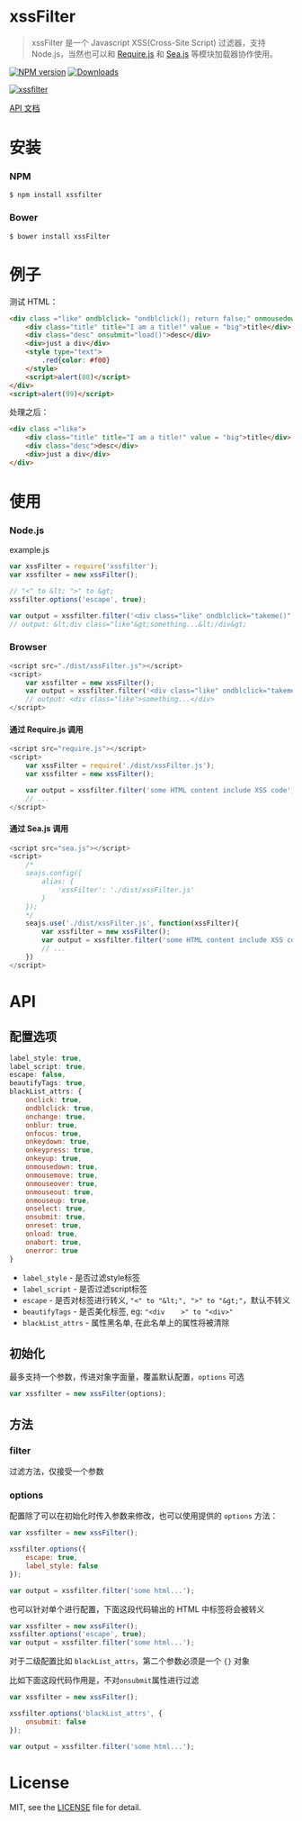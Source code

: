 # xssFilter
> xssFilter 是一个 Javascript XSS(Cross-Site Script) 过滤器，支持 Node.js，当然也可以和 [Require.js](http://requirejs.org/) 和 [Sea.js](http://seajs.org/) 等模块加载器协作使用。

[![NPM version][npm-image]][npm-url] [![Downloads][downloads-image]][npm-url]

[![xssfilter](https://nodei.co/npm/xssfilter.png)](https://npmjs.org/package/xssfilter)

[npm-url]: https://npmjs.org/package/xssfilter
[downloads-image]: http://img.shields.io/npm/dm/xssfilter.svg
[npm-image]: http://img.shields.io/npm/v/xssfilter.svg

[API 文档](#api)

# 安装

### NPM

```
$ npm install xssfilter
```

### Bower

```
$ bower install xssFilter
```

# 例子

测试 HTML：

```html
<div class ="like" ondblclick= "ondblclick(); return false;" onmousedown="mousedown()">
	<div class="title" title="I am a title!" value = "big">title</div>
	<div class="desc" onsubmit="load()">desc</div>
	<div>just a div</div>
	<style type="text">
		.red{color: #f00}
	</style>
	<script>alert(88)</script>
</div>
<script>alert(99)</script>
```

处理之后：

```html
<div class ="like">
	<div class="title" title="I am a title!" value = "big">title</div>
	<div class="desc">desc</div>
	<div>just a div</div>
</div>
```

# 使用

### Node.js

example.js

```js
var xssFilter = require('xssfilter');
var xssfilter = new xssFilter();

// "<" to &lt; ">" to &gt;
xssfilter.options('escape', true);

var output = xssfilter.filter('<div class="like" ondblclick="takeme()" onmousedown="mousedown()">something...</div>');
// output: &lt;div class="like"&gt;something...&lt;/div&gt;
```

### Browser

```js
<script src="./dist/xssFilter.js"></script>
<script>
    var xssfilter = new xssFilter();
    var output = xssfilter.filter('<div class="like" ondblclick="takeme()" onmousedown="mousedown()">something...</div>');
    // output: <div class="like">something...</div>
</script>
```

#### 通过 Require.js 调用

```js
<script src="require.js"></script>
<script>
    var xssFilter = require('./dist/xssFilter.js');
    var xssfilter = new xssFilter();

    var output = xssfilter.filter('some HTML content include XSS code');
    // ...
</script>
```

#### 通过 Sea.js 调用

```js
<script src="sea.js"></script>
<script>
    /*
    seajs.config({
        alias: {
            'xssFilter': './dist/xssFilter.js'
        }
    });
    */
    seajs.use('./dist/xssFilter.js', function(xssFilter){
        var xssfilter = new xssFilter();
        var output = xssfilter.filter('some HTML content include XSS code');
        // ...
    })
</script>
```

# API
## 配置选项

```js
label_style: true,
label_script: true,
escape: false,
beautifyTags: true,
blackList_attrs: {
    onclick: true,
    ondblclick: true,
    onchange: true,
    onblur: true,
    onfocus: true,
    onkeydown: true,
    onkeypress: true,
    onkeyup: true,
    onmousedown: true,
    onmousemove: true,
    onmouseover: true,
    onmouseout: true,
    onmouseup: true,
    onselect: true,
    onsubmit: true,
    onreset: true,
    onload: true,
    onabort: true,
    onerror: true
}
```

- `label_style` - 是否过滤style标签
- `label_script` - 是否过滤script标签
- `escape` - 是否对标签进行转义, `"<" to "&lt;", ">" to "&gt;"`，默认不转义
- `beautifyTags` - 是否美化标签, eg: `"<div    >" to "<div>"`
- `blackList_attrs` - 属性黑名单, 在此名单上的属性将被清除

## 初始化
最多支持一个参数，传进对象字面量，覆盖默认配置，`options` 可选

```js
var xssfilter = new xssFilter(options);
```

## 方法

### filter
过滤方法，仅接受一个参数

### options

配置除了可以在初始化时传入参数来修改，也可以使用提供的 `options` 方法：

```js
var xssfilter = new xssFilter();

xssfilter.options({
    escape: true,
    label_style: false
});

var output = xssfilter.filter('some html...');
```

也可以针对单个进行配置，下面这段代码输出的 HTML 中标签将会被转义

```js
var xssfilter = new xssFilter();
xssfilter.options('escape', true);
var output = xssfilter.filter('some html...');
```

对于二级配置比如 `blackList_attrs`，第二个参数必须是一个 `{}` 对象

比如下面这段代码作用是，不对`onsubmit`属性进行过滤

```js
var xssfilter = new xssFilter();

xssfilter.options('blackList_attrs', {
    onsubmit: false
});

var output = xssfilter.filter('some html...');
```

# License
MIT, see the [LICENSE](https://github.com/superRaytin/xssFilter/blob/master/LICENSE) file for detail.
